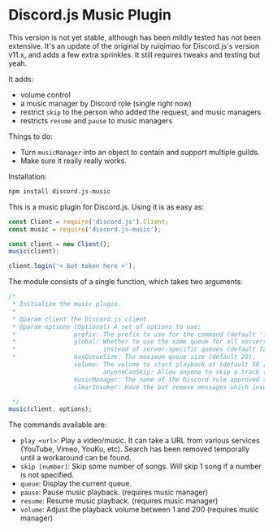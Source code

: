 # Discord.js Music Plugin

This version is not yet stable, although has been mildly tested has not been extensive. It's an update of the original by ruiqimao for Discord.js's version v11.x, and adds a few extra sprinkles. It still requires tweaks and testing but yeah.

It adds:
* volume control
* a music manager by Discord role (single right now)
* restrict `skip` to the person who added the request, and music managers
* restricts `resume` and `pause` to music managers

Things to do:
* Turn `musicManager` into an object to contain and support multiple guilds.
* Make sure it really really works.

Installation:
```bash
npm install discord.js-music
```

This is a music plugin for Discord.js. Using it is as easy as:
```javascript
const Client = require('discord.js').Client;
const music = require('discord.js-music');

const client = new Client();
music(client);

client.login('< bot token here >');
```

The module consists of a single function, which takes two arguments:
```javascript
/*
 * Initialize the music plugin.
 *
 * @param client The Discord.js client.
 * @param options (Optional) A set of options to use:
 *                prefix: The prefix to use for the command (default '!').
 *                global: Whether to use the same queue for all servers
 *                        instead of server-specific queues (default false).
 *                maxQueueSize: The maximum queue size (default 20).
 				  volume: The volume to start playback at (default 50 [0.5]).
 				  		  anyoneCanSkip: Allow anyone to skip a track (if disabled, only the music managers + the person who added can skip). (default false).
 				  musicManager: The name of the Discord role approved to manage the bot. (default null)
 				  clearInvoker: Have the bot remove messages which invoke, these are the one that start with the 		 prefix provided. (default false)

 */
music(client, options);
```

The commands available are:
* `play <url>`: Play a video/music. It can take a URL from various services (YouTube, Vimeo, YouKu, etc). Search has been removed temporally until a workaround can be found.
* `skip [number]`: Skip some number of songs. Will skip 1 song if a number is not specified.
* `queue`: Display the current queue.
* `pause`: Pause music playback. (requires music manager)
* `resume`: Resume music playback. (requires music manager)
* `volume`: Adjust the playback volume between 1 and 200 (requires music manager)
